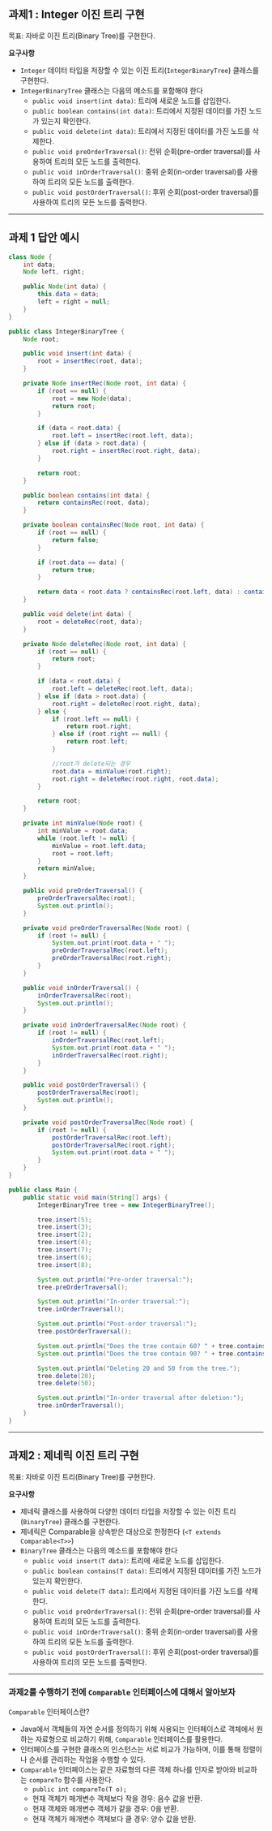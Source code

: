 ## 과제1 : Integer 이진 트리 구현

목표: 자바로 이진 트리(Binary Tree)를 구현한다.

**요구사항**

- `Integer` 데이터 타입을 저장할 수 있는 이진 트리(`IntegerBinaryTree`) 클래스를 구현한다.
- `IntegerBinaryTree` 클래스는 다음의 메소드를 포함해야 한다
  - `public void insert(int data)`: 트리에 새로운 노드를 삽입한다.
  - `public boolean contains(int data)`: 트리에서 지정된 데이터를 가진 노드가 있는지 확인한다.
  - `public void delete(int data)`: 트리에서 지정된 데이터를 가진 노드를 삭제한다.
  - `public void preOrderTraversal()`: 전위 순회(pre-order traversal)를 사용하여 트리의 모든 노드를 출력한다.
  - `public void inOrderTraversal()`: 중위 순회(in-order traversal)를 사용하여 트리의 모든 노드를 출력한다.
  - `public void postOrderTraversal()`: 후위 순회(post-order traversal)를 사용하여 트리의 모든 노드를 출력한다.

---

## 과제 1 답안 예시

``` java
class Node {
    int data;
    Node left, right;

    public Node(int data) {
        this.data = data;
        left = right = null;
    }
}

public class IntegerBinaryTree {
    Node root;

    public void insert(int data) {
        root = insertRec(root, data);
    }

    private Node insertRec(Node root, int data) {
        if (root == null) {
            root = new Node(data);
            return root;
        }

        if (data < root.data) {
            root.left = insertRec(root.left, data);
        } else if (data > root.data) {
            root.right = insertRec(root.right, data);
        }

        return root;
    }

    public boolean contains(int data) {
        return containsRec(root, data);
    }

    private boolean containsRec(Node root, int data) {
        if (root == null) {
            return false;
        }

        if (root.data == data) {
            return true;
        }

        return data < root.data ? containsRec(root.left, data) : containsRec(root.right, data);
    }

    public void delete(int data) {
        root = deleteRec(root, data);
    }

    private Node deleteRec(Node root, int data) {
        if (root == null) {
            return root;
        }

        if (data < root.data) {
            root.left = deleteRec(root.left, data);
        } else if (data > root.data) {
            root.right = deleteRec(root.right, data);
        } else {
            if (root.left == null) {
                return root.right;
            } else if (root.right == null) {
                return root.left;
            }

            //root가 delete되는 경우
            root.data = minValue(root.right);
            root.right = deleteRec(root.right, root.data);
        }

        return root;
    }

    private int minValue(Node root) {
        int minValue = root.data;
        while (root.left != null) {
            minValue = root.left.data;
            root = root.left;
        }
        return minValue;
    }

    public void preOrderTraversal() {
        preOrderTraversalRec(root);
        System.out.println();
    }

    private void preOrderTraversalRec(Node root) {
        if (root != null) {
            System.out.print(root.data + " ");
            preOrderTraversalRec(root.left);
            preOrderTraversalRec(root.right);
        }
    }

    public void inOrderTraversal() {
        inOrderTraversalRec(root);
        System.out.println();
    }

    private void inOrderTraversalRec(Node root) {
        if (root != null) {
            inOrderTraversalRec(root.left);
            System.out.print(root.data + " ");
            inOrderTraversalRec(root.right);
        }
    }

    public void postOrderTraversal() {
        postOrderTraversalRec(root);
        System.out.println();
    }

    private void postOrderTraversalRec(Node root) {
        if (root != null) {
            postOrderTraversalRec(root.left);
            postOrderTraversalRec(root.right);
            System.out.print(root.data + " ");
        }
    }
}
```


``` java
public class Main {
    public static void main(String[] args) {
        IntegerBinaryTree tree = new IntegerBinaryTree();

        tree.insert(5);
        tree.insert(3);
        tree.insert(2);
        tree.insert(4);
        tree.insert(7);
        tree.insert(6);
        tree.insert(8);

        System.out.println("Pre-order traversal:");
        tree.preOrderTraversal();

        System.out.println("In-order traversal:");
        tree.inOrderTraversal();

        System.out.println("Post-order traversal:");
        tree.postOrderTraversal();

        System.out.println("Does the tree contain 60? " + tree.contains(60)); // true
        System.out.println("Does the tree contain 90? " + tree.contains(90)); // false

        System.out.println("Deleting 20 and 50 from the tree.");
        tree.delete(20);
        tree.delete(50);

        System.out.println("In-order traversal after deletion:");
        tree.inOrderTraversal();
    }
}

```

---


## 과제2 : 제네릭 이진 트리 구현

목표: 자바로 이진 트리(Binary Tree)를 구현한다.

**요구사항**

- 제네릭 클래스를 사용하여 다양한 데이터 타입을 저장할 수 있는 이진 트리(`BinaryTree`) 클래스를 구현한다.
- 제네릭은 Comparable을 상속받은 대상으로 한정한다 (`<T extends Comparable<T>>`)
- `BinaryTree` 클래스는 다음의 메소드를 포함해야 한다
  - `public void insert(T data)`: 트리에 새로운 노드를 삽입한다.
  - `public boolean contains(T data)`: 트리에서 지정된 데이터를 가진 노드가 있는지 확인한다.
  - `public void delete(T data)`: 트리에서 지정된 데이터를 가진 노드를 삭제한다.
  - `public void preOrderTraversal()`: 전위 순회(pre-order traversal)를 사용하여 트리의 모든 노드를 출력한다.
  - `public void inOrderTraversal()`: 중위 순회(in-order traversal)를 사용하여 트리의 모든 노드를 출력한다.
  - `public void postOrderTraversal()`: 후위 순회(post-order traversal)를 사용하여 트리의 모든 노드를 출력한다.

---

### 과제2를 수행하기 전에 `Comparable` 인터페이스에 대해서 알아보자

`Comparable` 인터페이스란?
- Java에서 객체들의 자연 순서를 정의하기 위해 사용되는 인터페이스로 객체에서 원하는 자료형으로 비교하기 위해, `Comparable` 인터페이스를 활용한다.
- 인터페이스를 구현한 클래스의 인스턴스는 서로 비교가 가능하며, 이를 통해 정렬이나 순서를 관리하는 작업을 수행할 수 있다.
- `Comparable` 인터페이스는 같은 자료형의 다른 객체 하나를 인자로 받아와 비교하는 `compareTo` 함수를 사용한다.
    - `public int compareTo(T o);`
    - 현재 객체가 매개변수 객체보다 작을 경우: 음수 값을 반환.
    - 현재 객체와 매개변수 객체가 같을 경우: 0을 반환.
    - 현재 객체가 매개변수 객체보다 클 경우: 양수 값을 반환.

